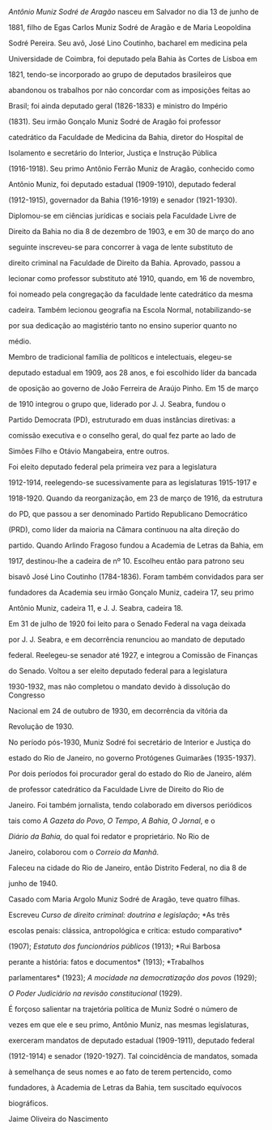 

*Antônio Muniz Sodré de Aragão* nasceu em Salvador no dia 13 de junho de

1881, filho de Egas Carlos Muniz Sodré de Aragão e de Maria Leopoldina

Sodré Pereira. Seu avô, José Lino Coutinho, bacharel em medicina pela

Universidade de Coimbra, foi deputado pela Bahia às Cortes de Lisboa em

1821, tendo-se incorporado ao grupo de deputados brasileiros que

abandonou os trabalhos por não concordar com as imposições feitas ao

Brasil; foi ainda deputado geral (1826-1833) e ministro do Império

(1831). Seu irmão Gonçalo Muniz Sodré de Aragão foi professor

catedrático da Faculdade de Medicina da Bahia, diretor do Hospital de

Isolamento e secretário do Interior, Justiça e Instrução Pública

(1916-1918). Seu primo Antônio Ferrão Muniz de Aragão, conhecido como

Antônio Muniz, foi deputado estadual (1909-1910), deputado federal

(1912-1915), governador da Bahia (1916-1919) e senador (1921-1930).



Diplomou-se em ciências jurídicas e sociais pela Faculdade Livre de

Direito da Bahia no dia 8 de dezembro de 1903, e em 30 de março do ano

seguinte inscreveu-se para concorrer à vaga de lente substituto de

direito criminal na Faculdade de Direito da Bahia. Aprovado, passou a

lecionar como professor substituto até 1910, quando, em 16 de novembro,

foi nomeado pela congregação da faculdade lente catedrático da mesma

cadeira. Também lecionou geografia na Escola Normal, notabilizando-se

por sua dedicação ao magistério tanto no ensino superior quanto no

médio.



Membro de tradicional família de políticos e intelectuais, elegeu-se

deputado estadual em 1909, aos 28 anos, e foi escolhido líder da bancada

de oposição ao governo de João Ferreira de Araújo Pinho. Em 15 de março

de 1910 integrou o grupo que, liderado por J. J. Seabra, fundou o

Partido Democrata (PD), estruturado em duas instâncias diretivas: a

comissão executiva e o conselho geral, do qual fez parte ao lado de

Simões Filho e Otávio Mangabeira, entre outros.



Foi eleito deputado federal pela primeira vez para a legislatura

1912-1914, reelegendo-se sucessivamente para as legislaturas 1915-1917 e

1918-1920. Quando da reorganização, em 23 de março de 1916, da estrutura

do PD, que passou a ser denominado Partido Republicano Democrático

(PRD), como líder da maioria na Câmara continuou na alta direção do

partido. Quando Arlindo Fragoso fundou a Academia de Letras da Bahia, em

1917, destinou-lhe a cadeira de nº 10. Escolheu então para patrono seu

bisavô José Lino Coutinho (1784-1836). Foram também convidados para ser

fundadores da Academia seu irmão Gonçalo Muniz, cadeira 17, seu primo

Antônio Muniz, cadeira 11, e J. J. Seabra, cadeira 18.



Em 31 de julho de 1920 foi leito para o Senado Federal na vaga deixada

por J. J. Seabra, e em decorrência renunciou ao mandato de deputado

federal. Reelegeu-se senador até 1927, e integrou a Comissão de Finanças

do Senado. Voltou a ser eleito deputado federal para a legislatura

1930-1932, mas não completou o mandato devido à dissolução do Congresso

Nacional em 24 de outubro de 1930, em decorrência da vitória da

Revolução de 1930.



No período pós-1930, Muniz Sodré foi secretário de Interior e Justiça do

estado do Rio de Janeiro, no governo Protógenes Guimarães (1935-1937).

Por dois períodos foi procurador geral do estado do Rio de Janeiro, além

de professor catedrático da Faculdade Livre de Direito do Rio de

Janeiro. Foi também jornalista, tendo colaborado em diversos periódicos

tais como *A Gazeta do Povo*, *O Tempo*, *A Bahia*, *O Jornal*, e o

*Diário da Bahia,* do qual foi redator e proprietário. No Rio de

Janeiro, colaborou com o *Correio da Manhã*.



Faleceu na cidade do Rio de Janeiro, então Distrito Federal, no dia 8 de

junho de 1940.



Casado com Maria Argolo Muniz Sodré de Aragão, teve quatro filhas.



Escreveu *Curso de direito criminal: doutrina e legislação*; *As três

escolas penais: clássica, antropológica e crítica: estudo comparativo*

(1907); *Estatuto dos funcionários públicos* (1913); *Rui Barbosa

perante a história: fatos e documentos* (1913); *Trabalhos

parlamentares* (1923); *A mocidade na democratização dos povos* (1929);

*O Poder Judiciário na revisão constitucional* (1929).



É forçoso salientar na trajetória política de Muniz Sodré o número de

vezes em que ele e seu primo, Antônio Muniz, nas mesmas legislaturas,

exerceram mandatos de deputado estadual (1909-1911), deputado federal

(1912-1914) e senador (1920-1927). Tal coincidência de mandatos, somada

à semelhança de seus nomes e ao fato de terem pertencido, como

fundadores, à Academia de Letras da Bahia, tem suscitado equívocos

biográficos.



Jaime Oliveira do Nascimento



